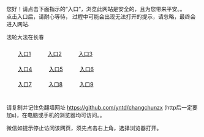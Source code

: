 您好！请点击下面指示的“入口”，浏览此网站是安全的，且为您带来平安。。 <br/>
点击入口后，请耐心等待， 过程中可能会出现无法打开的提示，请忽略，最终会进入网站. </br>

法轮大法在长春<br/>
<div style="padding:10px"><a style="margin:20px" target="_blank" href="https://d2xphnwopvf9xh.cloudfront.net/2Qpsp?krpuew" id="ccLink1" rel="nofollow">入口1</a> <a target="_blank" style="margin:20px" href="https://d2uqgw5ehh2ied.cloudfront.net/2Qpsp?wfywpk" id="ccLink2" rel="nofollow">入口2</a> <a style="margin:20px" target="_blank" href="https://d3pducrx54o8tt.cloudfront.net/2Qpsp?hloyasx" id="ccLink3" rel="nofollow">入口3</a></div>

<div style="padding:10px" ><a style="margin:20px" target="_blank" href="https://d2xphnwopvf9xh.cloudfront.net/2Qpsp?krpuew" id="ccLink4" rel="nofollow">入口4</a> <a style="margin:20px" href="https://d2uqgw5ehh2ied.cloudfront.net/2Qpsp?wfywpk" target="_blank" id="ccLink5" rel="nofollow">入口5</a> <a style="margin:20px" href="https://d3pducrx54o8tt.cloudfront.net/2Qpsp?hloyasx" target="_blank" id="ccLink6" rel="nofollow">入口6</a></div>

<div style="padding:10px"><a style="margin:20px" target="_blank" href="https://d2xphnwopvf9xh.cloudfront.net/2Qpsp?krpuew" id="ccLink7" rel="nofollow">入口7</a> <a style="margin:20px" href="https://d2uqgw5ehh2ied.cloudfront.net/2Qpsp?wfywpk" target="_blank" id="ccLink8" rel="nofollow">入口8</a> <a style="margin:20px" target="_blank" href="https://d3pducrx54o8tt.cloudfront.net/2Qpsp?hloyasx" id="ccLink9" rel="nofollow">入口9</a></div>

<br/>



请复制并记住免翻墙网址 https://github.com/yntd/changchunzx (http后一定要加s)，在电脑或手机的浏览器均可访问。。<br/>

微信如提示停止访问该网页，须先点击右上角，选择浏览器打开。
